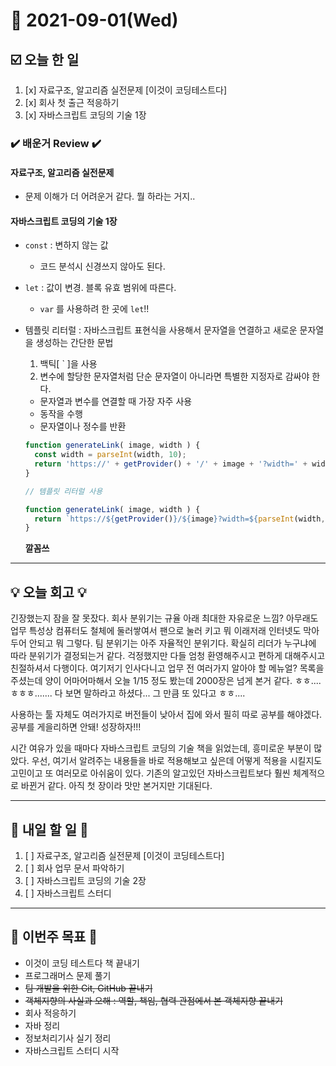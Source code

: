 # 📆 2021-09-01(Wed)
## ☑️ 오늘 한 일 
1. [x] 자료구조, 알고리즘 실전문제 [이것이 코딩테스트다] 
2. [x] 회사 첫 출근 적응하기 
3. [x] 자바스크립트 코딩의 기술 1장 
### ✔️ 배운거 Review ✔️
#### 자료구조, 알고리즘 실전문제 
- 문제 이해가 더 어려운거 같다. 뭘 하라는 거지.. 

#### 자바스크립트 코딩의 기술 1장
- `const` : 변하지 않는 값
  - 코드 분석시 신경쓰지 않아도 된다. 

- `let` : 값이 변경. 블록 유효 범위에 따른다.
  - `var` 를 사용하려 한 곳에 `let`!!


- 템플릿 리터럴 : 자바스크립트 표현식을 사용해서 문자열을 연결하고 새로운 문자열을 생성하는 간단한 문법 
  1. 백틱[ ` ]을 사용
  2. 변수에 할당한 문자열처럼 단순 문자열이 아니라면 특별한 지정자로 감싸야 한다. 
  - 문자열과 변수를 연결할 때 가장 자주 사용
  - 동작을 수행
  - 문자열이나 정수를 반환
  ```js
  function generateLink( image, width ) {
    const width = parseInt(width, 10);
    return 'https://' + getProvider() + '/' + image + '?width=' + widthInt;
  }
  
  // 템플릿 리터럴 사용 
  
  function generateLink( image, width ) {
    return `https://${getProvider()}/${image}?width=${parseInt(width,10)}`;
  } 
  ```
  **깔꼼쓰**
***

## 💡 오늘  회고  💡

긴장했는지 잠을 잘 못잤다. 회사 분위기는 규율 아래 최대한 자유로운 느낌? 아무래도 업무 특성상 컴퓨터도 철체에 둘러쌓여서 팬으로 눌러 키고 뭐 
이래저래 인터넷도 막아두어 안되고 뭐 그렇다. 팀 분위기는 아주 자율적인 분위기다. 확실히 리더가 누구냐에 따라 분위기가 결정되는거 같다. 걱정했지만 
다들 엄청 환영해주시고 편하게 대해주시고 친절하셔서 다행이다. 여기저기 인사다니고 업무 전 여러가지 알아야 할 메뉴얼? 목록을 주셨는데 양이 
어마어마해서 오늘 1/15 정도 봤는데 2000장은 넘게 본거 같다. ㅎㅎ....ㅎㅎㅎ....... 다 보면 말하라고 하셨다... 그 만큼 또 있다고 ㅎㅎ....

사용하는 툴 자체도 여러가지로 버전들이 낮아서 집에 와서 필히 따로 공부를 해야겠다. 공부를 게을리하면 안돼!  성장하자!!! 

시간 여유가 있을 때마다 자바스크립트 코딩의 기술 책을 읽었는데, 흥미로운 부분이 많았다. 우선, 여기서 알려주는 내용들을 바로 적용해보고 싶은데
어떻게 적용을 시킬지도 고민이고 또 여러모로 아쉬움이 있다. 기존의 알고있던 자바스크립트보다 훨씬 체계적으로 바뀐거 같다. 아직 첫 장이라 맛만 본거지만
기대된다. 

***

## 🎯 내일 할 일 🎯
1. [ ] 자료구조, 알고리즘 실전문제 [이것이 코딩테스트다] 
2. [ ] 회사 업무 문서 파악하기 
3. [ ] 자바스크립트 코딩의 기술 2장 
4. [ ] 자바스크립트 스터디 
***

## 🏁 이번주 목표 🏁
- 이것이 코딩 테스트다 책 끝내기
- 프로그래머스 문제 풀기 
- ~~팀 개발을 위한 Git, GitHub 끝내기~~
- ~~객체지향의 사실과 오해 : 역할, 책임, 협력 관점에서 본 객체지향 끝내기~~
- 회사 적응하기 
- 자바 정리 
- 정보처리기사 실기 정리
- 자바스크립트 스터디 시작
